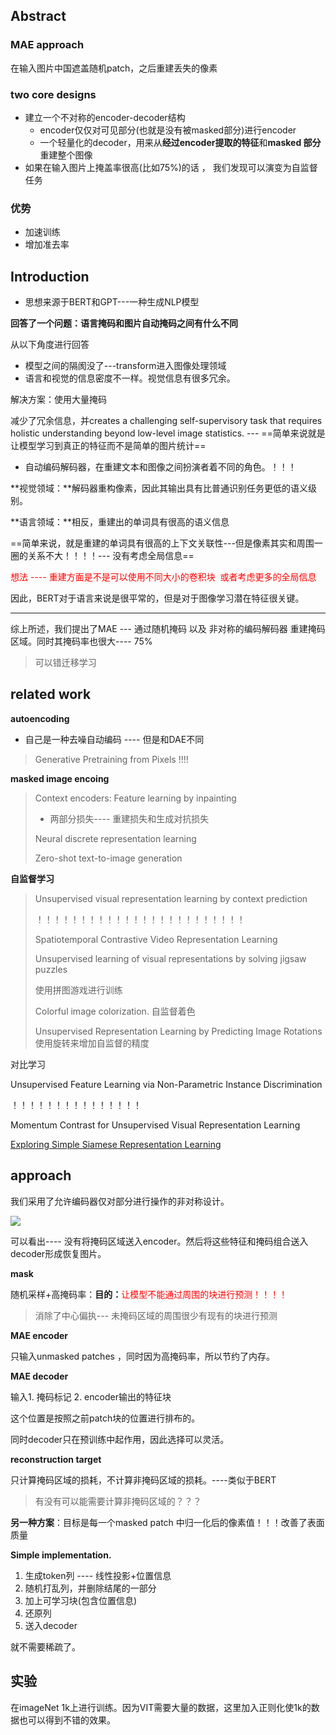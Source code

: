 ## Abstract

### MAE approach

在输入图片中国遮盖随机patch，之后重建丢失的像素

### two core designs

- 建立一个不对称的encoder-decoder结构
  - encoder仅仅对可见部分(也就是没有被masked部分)进行encoder
  - 一个轻量化的decoder，用来从**经过encoder提取的特征**和**masked 部分**重建整个图像
- 如果在输入图片上掩盖率很高(比如75%)的话 ， 我们发现可以演变为自监督任务

### 优势

- 加速训练
- 增加准去率

## Introduction

- 思想来源于BERT和GPT---一种生成NLP模型



**回答了一个问题：语言掩码和图片自动掩码之间有什么不同**

从以下角度进行回答

- 模型之间的隔阂没了---transform进入图像处理领域
- 语言和视觉的信息密度不一样。视觉信息有很多冗余。

解决方案：使用大量掩码

减少了冗余信息，并creates a challenging self-supervisory task that requires holistic understanding beyond low-level image statistics. --- ==简单来说就是让模型学习到真正的特征而不是简单的图片统计==

- 自动编码解码器，在重建文本和图像之间扮演者着不同的角色。！！！

**视觉领域：**解码器重构像素，因此其输出具有比普通识别任务更低的语义级别。

**语言领域：**相反，重建出的单词具有很高的语义信息

==简单来说，就是重建的单词具有很高的上下文关联性---但是像素其实和周围一圈的关系不大！！！！--- 没有考虑全局信息==

<font color="red">想法 ---- 重建方面是不是可以使用不同大小的卷积块  或者考虑更多的全局信息</font>

因此，BERT对于语言来说是很平常的，但是对于图像学习潜在特征很关键。

*****

综上所述，我们提出了MAE --- 通过随机掩码 以及 非对称的编码解码器 重建掩码区域。同时其掩码率也很大---- 75%

> 可以错迁移学习

## related work

**autoencoding**

- 自己是一种去噪自动编码   ----  但是和DAE不同

> Generative Pretraining from Pixels !!!!

**masked image encoing**

> Context encoders: Feature learning by inpainting
>
> - 两部分损失---- 重建损失和生成对抗损失
>
> Neural discrete representation learning
>
> Zero-shot text-to-image generation

**自监督学习**

> Unsupervised visual representation learning by context prediction
>
> ！！！！！！！！！！！！！！！！！！！！！！！！
>
> Spatiotemporal Contrastive Video Representation Learning
>
> Unsupervised learning of visual representations by solving jigsaw puzzles
>
> 使用拼图游戏进行训练
>
> Colorful image colorization. 自监督着色
>
> Unsupervised Representation Learning by Predicting Image Rotations 使用旋转来增加自监督的精度

对比学习

Unsupervised Feature Learning via Non-Parametric Instance Discrimination

！！！！！！！！！！！！！！！

Momentum Contrast for Unsupervised Visual Representation Learning

[Exploring Simple Siamese Representation Learning](https://paperswithcode.com/paper/exploring-simple-siamese-representation)

## approach

我们采用了允许编码器仅对部分进行操作的非对称设计。

![](https://s2.loli.net/2023/02/25/YuyUGs5ecTDg8Zt.png)

可以看出---- 没有将掩码区域送入encoder。然后将这些特征和掩码组合送入decoder形成恢复图片。

**mask**

随机采样+高掩码率：**目的：**<font color='red'>让模型不能通过周围的块进行预测！！！！</font>

> 消除了中心偏执--- 未掩码区域的周围很少有现有的块进行预测

**MAE encoder**

只输入unmasked patches ，同时因为高掩码率，所以节约了内存。

**MAE decoder**

输入1. 掩码标记 2. encoder输出的特征块

这个位置是按照之前patch块的位置进行排布的。

同时decoder只在预训练中起作用，因此选择可以灵活。

**reconstruction target**

只计算掩码区域的损耗，不计算非掩码区域的损耗。----类似于BERT

> 有没有可以能需要计算非掩码区域的？？？

**另一种方案**：目标是每一个masked patch 中归一化后的像素值！！！改善了表面质量

**Simple implementation.**

1. 生成token列 ---- 线性投影+位置信息
2. 随机打乱列，并删除结尾的一部分
3. 加上可学习块(包含位置信息)
4. 还原列
5. 送入decoder

就不需要稀疏了。

## 实验

在imageNet 1k上进行训练。因为VIT需要大量的数据，这里加入正则化使1k的数据也可以得到不错的效果。 
